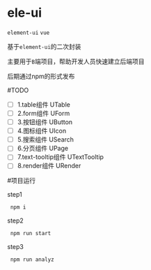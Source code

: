 # ele-ui
`element-ui` `vue`

基于`element-ui`的二次封装

主要用于`B`端项目，帮助开发人员快速建立后端项目

后期通过npm的形式发布

#TODO
- [ ] 1.table组件 UTable
- [ ] 2.form组件 UForm
- [ ] 3.按钮组件 UButton
- [ ] 4.图标组件 UIcon
- [ ] 5.搜索组件 USearch
- [ ] 6.分页组件 UPage
- [ ] 7.text-tooltip组件 UTextTooltip
- [ ] 8.render组件 URender

#项目运行

step1
```javascript
 npm i
```

step2
```javascript
 npm run start
```

step3
```javascript
 npm run analyz
```


